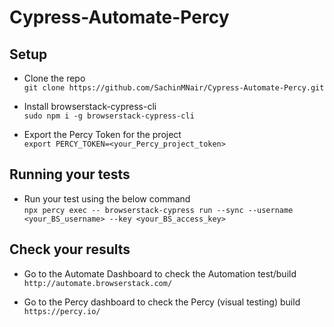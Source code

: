 # Cypress-Automate-Percy

## Setup

- Clone the repo <br>
`git clone https://github.com/SachinMNair/Cypress-Automate-Percy.git`

- Install browserstack-cypress-cli <br>
`sudo npm i -g browserstack-cypress-cli`

- Export the Percy Token for the project <br>
`export PERCY_TOKEN=<your_Percy_project_token>`

## Running your tests

- Run your test using the below command <br>
`npx percy exec -- browserstack-cypress run --sync --username <your_BS_username> --key <your_BS_access_key>`

## Check your results

- Go to the Automate Dashboard to check the Automation test/build <br>
`http://automate.browserstack.com/`

- Go to the Percy dashboard to check the Percy (visual testing) build <br>
`https://percy.io/`


